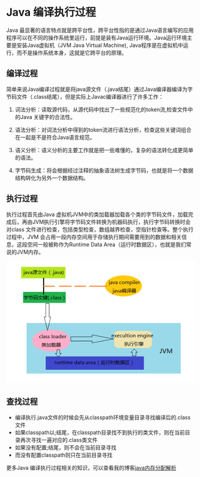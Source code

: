 # Java 编译执行过程

Java 最显著的语言特点就是跨平台性，跨平台性指的是通过Java语言编写的应用程序可以在不同的操作系统里运行，前提是装有Java运行环境。Java运行环境主要是安装Java虚拟机（JVM Java Virtual Machine),
Java程序是在虚拟机中运行，而不是操作系统本身，这就是它跨平台的原理。

## 编译过程

简单来说Java编译过程就是将java源文件（.java结尾）通过Java编译器编译为字节码文件（.class结尾），但是实际上Javac编译器进行了许多工作：

1. 词法分析：读取源代码，从源代码中找出了一些规范化的token流,检查文件中的Java 关键字的合法性。

2. 语法分析：对词法分析中得到的token流进行语法分析，检查这些关键词组合在一起是不是符合Java语言规范。

3. 语义分析：语义分析的主要工作就是把一些难懂的，复杂的语法转化成更简单的语法。

4. 字节码生成：将会根据经过注释的抽象语法树生成字节码，也就是将一个数据结构转化为另外一个数据结构。

## 执行过程

执行过程首先由Java 虚拟机JVM中的类加载器加载各个类的字节码文件，加载完成后，再由JVM执行引擎将字节码文件转换为机器码执行，执行字节码转换时会对class
文件进行检查，包括类型检查，数组越界检查，空指针检查等。整个执行过程中，JVM
会占用一段内存空间用于存储执行期间需要用到的数据和相关信息，这段空间一般被称作为Runtime Data Area（运行时数据区），也就是我们常说的JVM内存。

![java文件编译执行过程](../_media/basic/javaCompiler.png)

## 查找过程

+ 编译执行.java文件的时候会先从classpath环境变量目录寻找编译后的.class文件
+ 如果classpath以;结尾，在classpath目录找不到执行的类文件，则在当前目录再次寻找一遍对应的.class类文件
+ 如果没有配置;结尾，则不会在当前目录寻找
+ 而没有配置classpath则只在当前目录寻找

更多Java 编译执行过程相关的知识，可以查看我的博客[java内存分配解析](http://www.blackj.site/2018/09/26/java%E5%86%85%E5%AD%98%E5%88%86%E9%85%8D%E8%A7%A3%E6%9E%90/)